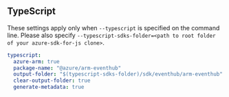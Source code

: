 ## TypeScript

These settings apply only when `--typescript` is specified on the command line.
Please also specify `--typescript-sdks-folder=<path to root folder of your azure-sdk-for-js clone>`.

``` yaml $(typescript)
typescript:
  azure-arm: true
  package-name: "@azure/arm-eventhub"
  output-folder: "$(typescript-sdks-folder)/sdk/eventhub/arm-eventhub"
  clear-output-folder: true
  generate-metadata: true
```
